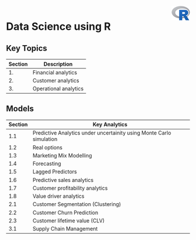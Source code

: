 <img src="data/Rlogo.png" align="right" width="10%" />

# Data  Science using R 

## Key Topics

| Section | Description |
| --- | --- |
| 1. | Financial analytics |
| 2. | Customer analytics |
| 3. | Operational analytics |

## Models

| Section | Key Analytics|
|---------|------------|
| 1.1 | Predictive Analytics under uncertainity using Monte Carlo simulation |
| 1.2 | Real options |
| 1.3 | Marketing Mix Modelling |
| 1.4 | Forecasting |
| 1.5 | Lagged Predictors |
| 1.6 | Predictive sales analytics |
| 1.7 | Customer profitability analytics |
| 1.8 | Value driver analytics |
| 2.1 | Customer Segmentation (Clustering) |
| 2.2 | Customer Churn Prediction |
| 2.3 | Customer lifetime value (CLV) |
| 3.1 | Supply Chain Management |


